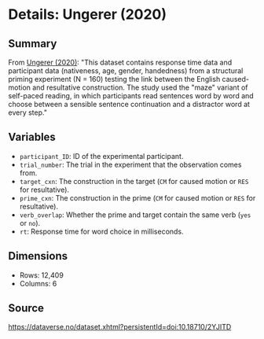 # Details: Ungerer (2020)

## Summary

From [Ungerer (2020)](https://dataverse.no/dataset.xhtml?persistentId=doi:10.18710/2YJITD): "This dataset contains response time data and participant data (nativeness, age, gender, handedness) from a structural priming experiment (N = 160) testing the link between the English caused-motion and resultative construction. The study used the "maze" variant of self-paced reading, in which participants read sentences word by word and choose between a sensible sentence continuation and a distractor word at every step."


## Variables

- `participant_ID`: ID of the experimental participant.
- `trial_number`: The trial in the experiment that the observation comes from.
- `target_cxn`: The construction in the target (`CM` for caused motion or `RES` for resultative).
- `prime_cxn`: The construction in the prime (`CM` for caused motion or `RES` for resultative).
- `verb_overlap`: Whether the prime and target contain the same verb (`yes` or `no`).
- `rt`: Response time for word choice in milliseconds.


## Dimensions

- Rows: 12,409
- Columns: 6


## Source

<https://dataverse.no/dataset.xhtml?persistentId=doi:10.18710/2YJITD>

